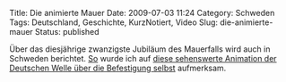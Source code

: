 Title: Die animierte Mauer
Date: 2009-07-03 11:24
Category: Schweden
Tags: Deutschland, Geschichte, KurzNotiert, Video
Slug: die-animierte-mauer
Status: published

Über das diesjährige zwanzigste Jubiläum des Mauerfalls wird auch in
Schweden berichtet.
[So](http://www.dw-world.de/popups/popup_single_mediaplayer/0,,4418575_type_video_struct_12313_contentId_4434532,00.html)
wurde ich auf [diese sehenswerte Animation der Deutschen Welle über die
Befestigung
selbst](http://www.dw-world.de/popups/popup_single_mediaplayer/0,,4418575_type_video_struct_12313_contentId_4434532,00.html)
aufmerksam.

